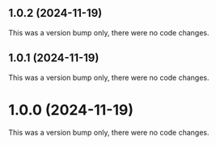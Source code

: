 ## 1.0.2 (2024-11-19)

This was a version bump only, there were no code changes.

## 1.0.1 (2024-11-19)

This was a version bump only, there were no code changes.

# 1.0.0 (2024-11-19)

This was a version bump only, there were no code changes.
